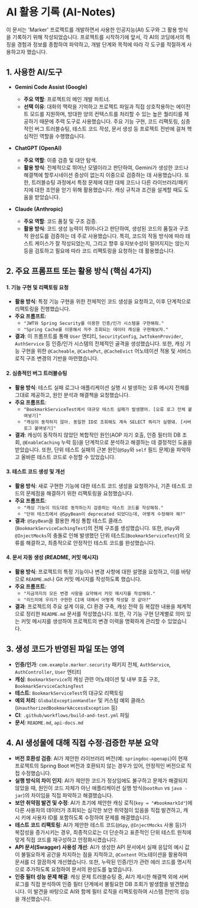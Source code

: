 # AI 활용 기록 (AI-Notes)

이 문서는 'Marker' 프로젝트를 개발하면서 사용한 인공지능(AI) 도구와 그 활용 방식을 기록하기 위해 작성되었습니다. 프로젝트를 시작하기에 앞서, 각 AI의 코딩에서의 특징을 경험과 정보를 종합하여 파악하고, 개발 단계와 목적에 따라 각 도구를 적절하게 사용하고자 했습니다.

## 1. 사용한 AI/도구

-   **Gemini Code Assist (Google)**
    -   **주요 역할**: 프로젝트의 메인 개발 파트너.
    -   **선택 이유**: 대화의 맥락을 기억하고 프로젝트 파일과 직접 상호작용하는 에이전트 모드를 지원하며, 방대한 양의 컨텍스트를 처리할 수 있는 높은 퀄리티를 제공하기 때문에 주력 도구로 사용했습니다. 주요 기능 구현, 코드 리팩토링, 심층적인 버그 트러블슈팅, 테스트 코드 작성, 문서 생성 등 프로젝트 전반에 걸쳐 핵심적인 역할을 수행했습니다.

-   **ChatGPT (OpenAI)**
    -   **주요 역할**: 이중 검증 및 대안 탐색.
    -   **활용 방식**: 전체적으로 뛰어난 모델이라고 판단하여, Gemini가 생성한 코드나 해결책에 할루시네이션 증상이 없는지 이중으로 검증하는 데 사용했습니다. 또한, 트러블슈팅 과정에서 특정 문제에 대한 대체 코드나 다른 라이브러리/패키지에 대한 조언을 얻기 위해 활용했습니다. 캐싱 규칙과 조건을 설계할 때도 도움을 받았습니다.

-   **Claude (Anthropic)**
    -   **주요 역할**: 코드 품질 및 구조 검증.
    -   **활용 방식**: 코드 생성 능력이 뛰어나다고 판단하여, 생성된 코드의 품질과 구조적 완성도를 검증하는 데 주로 사용했습니다. 특히, 코드의 작동 방식에 따라 테스트 케이스가 잘 작성되었는지, 그리고 향후 유지보수성이 떨어지지는 않는지 등을 검토하고 필요에 따라 코드 리팩토링을 요청하는 데 활용했습니다.

## 2. 주요 프롬프트 또는 활용 방식 (핵심 4가지)

#### 1. 기능 구현 및 리팩토링 요청

-   **활용 방식**: 특정 기능 구현을 위한 전체적인 코드 생성을 요청하고, 이후 단계적으로 리팩토링을 진행했습니다.
-   **주요 프롬프트**:
    -   `"JWT와 Spring Security를 이용한 인증/인가 시스템을 구현해줘."`
    -   `"Spring Cache를 이용해서 자주 조회되는 데이터 캐싱을 구현해보자."`
-   **결과**: 이 프롬프트를 통해 `User` 엔티티, `SecurityConfig`, `JwtTokenProvider`, `AuthService` 등 인증/인가 시스템의 전체적인 골격을 생성했습니다. 또한, 캐싱 기능 구현을 위한 `@Cacheable`, `@CachePut`, `@CacheEvict` 어노테이션 적용 및 서비스 로직 구조 변경의 기반을 마련했습니다.

#### 2. 심층적인 버그 트러블슈팅

-   **활용 방식**: 테스트 실패 로그나 애플리케이션 실행 시 발생하는 오류 메시지 전체를 그대로 제공하고, 원인 분석과 해결책을 요청했습니다.
-   **주요 프롬프트**:
    -   `"BookmarkServiceTest에서 대규모 테스트 실패가 발생했어. [오류 로그 전체 붙여넣기]"`
    -   `"캐싱이 동작하지 않아. 동일한 ID로 조회해도 계속 SELECT 쿼리가 실행돼. [서버 로그 붙여넣기]"`
-   **결과**: 캐싱이 동작하지 않았던 복합적인 원인(AOP 자기 호출, 인증 필터의 DB 조회, `@EnableCaching` 누락 등)을 단계적으로 분석하고 해결하는 데 결정적인 도움을 받았습니다. 또한, 단위 테스트 실패의 근본 원인(`@Spy`와 `self` 필드 문제)을 파악하고 올바른 테스트 코드로 수정할 수 있었습니다.

#### 3. 테스트 코드 생성 및 개선

-   **활용 방식**: 새로 구현한 기능에 대한 테스트 코드 생성을 요청하거나, 기존 테스트 코드의 문제점을 해결하기 위한 리팩토링을 요청했습니다.
-   **주요 프롬프트**:
    -   `"캐싱 기능이 의도대로 동작하는지 검증하는 테스트 코드를 작성해줘."`
    -   `"단위 테스트에서 @SpyBean이 deprecated 되었다는데, 어떻게 수정해야 해?"`
-   **결과**: `@SpyBean`을 활용한 캐싱 통합 테스트 클래스(`BookmarkServiceCachingTest`)의 전체 구조를 생성했습니다. 또한, `@Spy`와 `@InjectMocks`의 충돌로 인해 발생했던 단위 테스트(`BookmarkServiceTest`)의 오류를 해결하고, 최종적으로 안정적인 테스트 코드를 완성했습니다.

#### 4. 문서 자동 생성 (README, 커밋 메시지)

-   **활용 방식**: 프로젝트의 특정 기능이나 변경 사항에 대한 설명을 요청하고, 이를 바탕으로 `README.md`나 Git 커밋 메시지를 작성하도록 했습니다.
-   **주요 프롬프트**:
    -   `"지금까지의 모든 변경 사항을 요약해서 커밋 메시지를 작성해줘."`
    -   `"리드미에 우리가 구현한 CI에 대해서 어떻게 작성할 것 같아?"`
-   **결과**: 프로젝트의 주요 설계 이유, CI 환경 구축, 캐싱 전략 등 복잡한 내용을 체계적으로 정리한 `README.md` 문서를 작성했습니다. 또한, 각 기능 구현 단계별로 의미 있는 커밋 메시지를 생성하여 프로젝트의 변경 이력을 명확하게 관리할 수 있었습니다.

## 3. 생성 코드가 반영된 파일 또는 영역

-   **인증/인가**: `com.example.marker.security` 패키지 전체, `AuthService`, `AuthController`, `User` 엔티티
-   **캐싱**: `BookmarkService`의 캐싱 관련 어노테이션 및 내부 호출 구조, `BookmarkServiceCachingTest`
-   **테스트**: `BookmarkServiceTest`의 대규모 리팩토링
-   **예외 처리**: `GlobalExceptionHandler` 및 커스텀 예외 클래스 (`UnauthorizedBookmarkAccessException` 등)
-   **CI**: `.github/workflows/build-and-test.yml` 파일
-   **문서**: `README.md`, `api-docs.md`

## 4. AI 생성물에 대해 직접 수정·검증한 부분 요약

-   **버전 호환성 검증**: AI가 제안한 라이브러리 버전(예: `springdoc-openapi`)이 현재 프로젝트의 Spring Boot 버전과 호환되지 않는 경우가 있어, 안정적인 버전으로 직접 수정했습니다.
-   **실행 방식의 차이 인지**: AI가 제안한 코드가 정상임에도 불구하고 문제가 해결되지 않았을 때, 원인이 코드 자체가 아닌 애플리케이션 실행 방식(`bootRun` vs `java -jar`)의 차이임을 직접 파악하고 해결했습니다.
-   **보안 취약점 발견 및 수정**: AI가 초기에 제안한 캐싱 로직(`key = "#bookmarkId"`)에 다른 사용자의 데이터가 조회되는 심각한 보안 취약점이 있음을 직접 발견하고, 캐시 키에 사용자 ID를 포함하도록 수정하여 문제를 해결했습니다.
-   **테스트 코드 리팩토링**: AI가 제안한 테스트 코드(`@Spy`, `@InjectMocks` 사용 등)가 복잡성을 증가시키는 경우, 최종적으로는 더 단순하고 표준적인 단위 테스트 원칙에 맞게 직접 코드를 재구성하고 안정화시켰습니다.
-   **API 문서(Swagger) 사용성 개선**: AI가 생성한 API 문서에서 실패 응답의 예시 값이 불필요하게 공간을 차지하는 점을 지적하고, `@Content` 어노테이션을 활용하여 문서를 더 깔끔하게 개선했습니다. 또한, 누락된 인증/인가 관련 에러 코드를 명시적으로 추가하도록 요청하여 문서의 완성도를 높였습니다.
-   **인증 필터 성능 문제 해결**: 캐싱 문제 트러블슈팅 중, AI가 제시한 해결책 외에 서버 로그를 직접 분석하여 인증 필터 단계에서 불필요한 DB 조회가 발생함을 발견했습니다. 이 발견을 바탕으로 AI와 함께 필터 로직을 리팩토링하여 시스템 전반의 성능을 개선했습니다.
